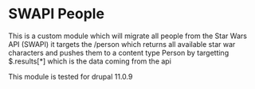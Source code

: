 # SWAPI People

This is a custom module which will migrate all people from the Star Wars API (SWAPI)
it targets the /person which returns all available star war characters and pushes them to 
a content type Person by targetting $.results[*] which is the data coming from the api

This module is tested for drupal 11.0.9